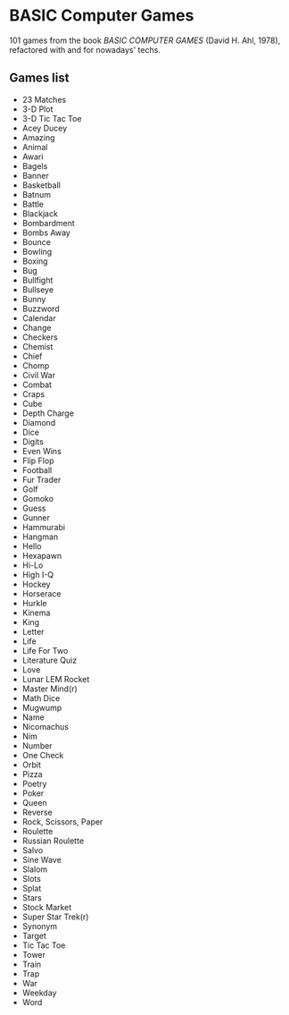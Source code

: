 # BASIC Computer Games

101 games from the book _BASIC COMPUTER GAMES_ (David H. Ahl, 1978), refactored with and for nowadays' techs.

## Games list

- 23 Matches
- 3-D Plot
- 3-D Tic Tac Toe
- Acey Ducey
- Amazing
- Animal
- Awari
- Bagels
- Banner
- Basketball
- Batnum
- Battle
- Blackjack
- Bombardment
- Bombs Away
- Bounce
- Bowling
- Boxing
- Bug
- Bullfight
- Bullseye
- Bunny
- Buzzword
- Calendar
- Change
- Checkers
- Chemist
- Chief
- Chomp
- Civil War
- Combat
- Craps
- Cube
- Depth Charge
- Diamond
- Dice
- Digits
- Even Wins
- Flip Flop
- Football
- Fur Trader
- Golf
- Gomoko
- Guess
- Gunner
- Hammurabi
- Hangman
- Hello
- Hexapawn
- Hi-Lo
- High I-Q
- Hockey
- Horserace
- Hurkle
- Kinema
- King
- Letter
- Life
- Life For Two
- Literature Quiz
- Love
- Lunar LEM Rocket
- Master Mind(r)
- Math Dice
- Mugwump
- Name
- Nicomachus
- Nim
- Number
- One Check
- Orbit
- Pizza
- Poetry
- Poker
- Queen
- Reverse
- Rock, Scissors, Paper
- Roulette
- Russian Roulette
- Salvo
- Sine Wave
- Slalom
- Slots
- Splat
- Stars
- Stock Market
- Super Star Trek(r)
- Synonym
- Target
- Tic Tac Toe
- Tower
- Train
- Trap
- War
- Weekday
- Word

